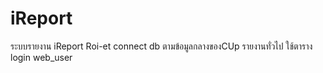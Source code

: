 # iReport

ระบบรายงาน iReport Roi-et 
connect db ตามข้อมูลกลางของCUp
รายงานทั่วไป ใช้ตาราง login web_user
